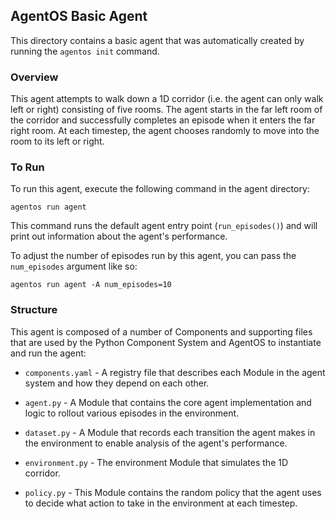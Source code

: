 ## AgentOS Basic Agent

This directory contains a basic agent that was automatically created by running
the `agentos init` command.

### Overview

This agent attempts to walk down a 1D corridor (i.e. the agent can only walk
left or right) consisting of five rooms.  The agent starts in the far left room
of the corridor and successfully completes an episode when it enters the far
right room.  At each timestep, the agent chooses randomly to move into the room
to its left or right.

### To Run

To run this agent, execute the following command in the agent directory:

```
agentos run agent
```

This command runs the default agent entry point (`run_episodes()`) and will
print out information about the agent's performance.

To adjust the number of episodes run by this agent, you can pass the
`num_episodes` argument like so:

```
agentos run agent -A num_episodes=10
```

### Structure

This agent is composed of a number of Components and supporting files that are
used by the Python Component System and AgentOS to instantiate and run the
agent:

* `components.yaml` - A registry file that describes each Module in the
  agent system and how they depend on each other.

* `agent.py` - A Module that contains the core agent implementation and
  logic to rollout various episodes in the environment.

* `dataset.py` - A Module that records each transition the agent makes in
  the environment to enable analysis of the agent's performance.

* `environment.py` - The environment Module that simulates the 1D corridor.

* `policy.py` - This Module contains the random policy that the agent uses
  to decide what action to take in the environment at each timestep. 
